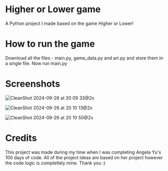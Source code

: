 # Higher or Lower game
A Python project I made based on the game Higher or Lower!

# How to run the game
Download all the files - main.py, game_data.py and art.py and store them in a single file.
Now run main.py

# Screenshots
![CleanShot 2024-09-26 at 20 09 33@2x](https://github.com/user-attachments/assets/fa06fd94-07a5-471e-8218-4c75ed642bb8)

![CleanShot 2024-09-26 at 20 10 13@2x](https://github.com/user-attachments/assets/a05b351c-3ceb-4915-bf2b-9f6a1ac13d0c)

![CleanShot 2024-09-26 at 20 10 50@2x](https://github.com/user-attachments/assets/d3489f66-dc5b-42c4-8a97-29b4045f80d7)

# Credits
This project was made during my time when I was completing Angela Yu's 100 days of code. All of the project ideas are based on her project however the code logic is completlely mine.
Thank you :)

